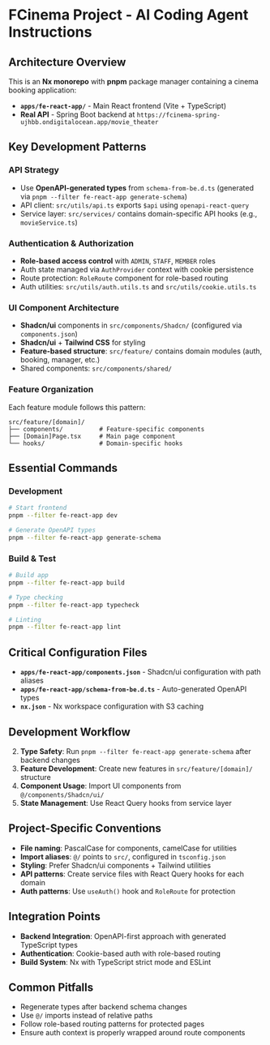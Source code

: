 # FCinema Project - AI Coding Agent Instructions

## Architecture Overview

This is an **Nx monorepo** with **pnpm** package manager containing a cinema booking application:

- **`apps/fe-react-app/`** - Main React frontend (Vite + TypeScript)
- **Real API** - Spring Boot backend at `https://fcinema-spring-ujhbb.ondigitalocean.app/movie_theater`

## Key Development Patterns

### API Strategy

- Use **OpenAPI-generated types** from `schema-from-be.d.ts` (generated via `pnpm --filter fe-react-app generate-schema`)
- API client: `src/utils/api.ts` exports `$api` using `openapi-react-query`
- Service layer: `src/services/` contains domain-specific API hooks (e.g., `movieService.ts`)

### Authentication & Authorization

- **Role-based access control** with `ADMIN`, `STAFF`, `MEMBER` roles
- Auth state managed via `AuthProvider` context with cookie persistence
- Route protection: `RoleRoute` component for role-based routing
- Auth utilities: `src/utils/auth.utils.ts` and `src/utils/cookie.utils.ts`

### UI Component Architecture

- **Shadcn/ui** components in `src/components/Shadcn/` (configured via `components.json`)
- **Shadcn/ui** + **Tailwind CSS** for styling
- **Feature-based structure**: `src/feature/` contains domain modules (auth, booking, manager, etc.)
- Shared components: `src/components/shared/`

### Feature Organization

Each feature module follows this pattern:

```
src/feature/[domain]/
├── components/          # Feature-specific components
├── [Domain]Page.tsx     # Main page component
└── hooks/               # Domain-specific hooks
```

## Essential Commands

### Development

```bash
# Start frontend
pnpm --filter fe-react-app dev

# Generate OpenAPI types
pnpm --filter fe-react-app generate-schema
```

### Build & Test

```bash
# Build app
pnpm --filter fe-react-app build

# Type checking
pnpm --filter fe-react-app typecheck

# Linting
pnpm --filter fe-react-app lint
```

## Critical Configuration Files

- **`apps/fe-react-app/components.json`** - Shadcn/ui configuration with path aliases
- **`apps/fe-react-app/schema-from-be.d.ts`** - Auto-generated OpenAPI types
- **`nx.json`** - Nx workspace configuration with S3 caching

## Development Workflow

2. **Type Safety**: Run `pnpm --filter fe-react-app generate-schema` after backend changes
3. **Feature Development**: Create new features in `src/feature/[domain]/` structure
4. **Component Usage**: Import UI components from `@/components/Shadcn/ui/`
5. **State Management**: Use React Query hooks from service layer

## Project-Specific Conventions

- **File naming**: PascalCase for components, camelCase for utilities
- **Import aliases**: `@/` points to `src/`, configured in `tsconfig.json`
- **Styling**: Prefer Shadcn/ui components + Tailwind utilities
- **API patterns**: Create service files with React Query hooks for each domain
- **Auth patterns**: Use `useAuth()` hook and `RoleRoute` for protection

## Integration Points

- **Backend Integration**: OpenAPI-first approach with generated TypeScript types
- **Authentication**: Cookie-based auth with role-based routing
- **Build System**: Nx with TypeScript strict mode and ESLint

## Common Pitfalls

- Regenerate types after backend schema changes
- Use `@/` imports instead of relative paths
- Follow role-based routing patterns for protected pages
- Ensure auth context is properly wrapped around route components
